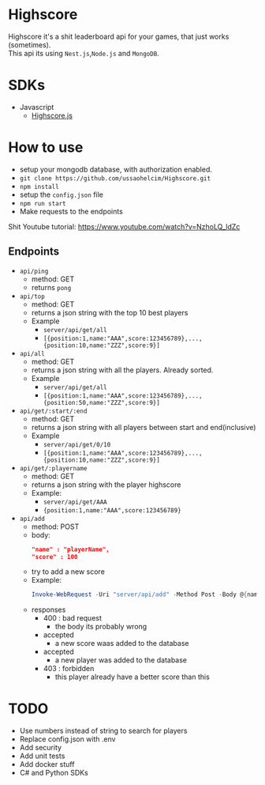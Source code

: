 # Highscore

Highscore it's a shit leaderboard api for your games, that just works (sometimes).  
This api its using `Nest.js`,`Node.js` and `MongoDB`.

# SDKs

- Javascript
	- [Highscore.js](https://github.com/ussaohelcim/Highscore.js)

# How to use

- setup your mongodb database, with authorization enabled.
- `git clone https://github.com/ussaohelcim/Highscore.git`  
- `npm install`  
- setup the `config.json` file  
- `npm run start`  
- Make requests to the endpoints  

Shit Youtube tutorial: https://www.youtube.com/watch?v=NzhoLQ_ldZc  

## Endpoints

- `api/ping`
	- method: GET
	- returns `pong`
- `api/top`
	- method: GET
	- returns a json string with the top 10 best players
	- Example
		- `server/api/get/all`
		- `[{position:1,name:"AAA",score:123456789},...,{position:10,name:"ZZZ",score:9}]`
- `api/all`
	- method: GET
	- returns a json string with all the players. Already sorted. 
	- Example
		- `server/api/get/all`
		- `[{position:1,name:"AAA",score:123456789},...,{position:50,name:"ZZZ",score:9}]`
- `api/get/:start/:end`
	- method: GET
	- returns a json string with all players between start and end(inclusive)
	- Example
		- `server/api/get/0/10`
		- `[{position:1,name:"AAA",score:123456789},...,{position:10,name:"ZZZ",score:9}]`
- `api/get/:playername`
	- method: GET
	- returns a json string with the player highscore
	- Example:
		- `server/api/get/AAA`
		- `{position:1,name:"AAA",score:123456789}`
- `api/add`
	- method: POST
	- body:
		```json
		"name" : "playerName",
		"score" : 100
		```
	- try to add a new score
	- Example:
		```powershell
		Invoke-WebRequest -Uri "server/api/add" -Method Post -Body @{name="AAA";score=200;}
		```
	- responses
		- 400 : bad request
			- the body its probably wrong
		- accepted
			- a new score waas added to the database
		- accepted
			- a new player was added to the database
		- 403 : forbidden
			- this player already have a better score than this

# TODO

- Use numbers instead of string to search for players
- Replace config.json with .env
- Add security  
- Add unit tests
- Add docker stuff
- C# and Python SDKs 

